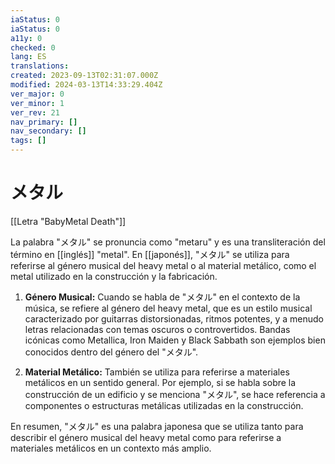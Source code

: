 ```yaml
---
iaStatus: 0
iaStatus: 0
a11y: 0
checked: 0
lang: ES
translations: 
created: 2023-09-13T02:31:07.000Z
modified: 2024-03-13T14:33:29.404Z
ver_major: 0
ver_minor: 1
ver_rev: 21
nav_primary: []
nav_secondary: []
tags: []
---
```

# メタル

[[Letra "BabyMetal Death"]]

La palabra "メタル" se pronuncia como "metaru" y es una transliteración del término en [[inglés]] "metal". En [[japonés]], "メタル" se utiliza para referirse al género musical del heavy metal o al material metálico, como el metal utilizado en la construcción y la fabricación.

1. **Género Musical:** Cuando se habla de "メタル" en el contexto de la música, se refiere al género del heavy metal, que es un estilo musical caracterizado por guitarras distorsionadas, ritmos potentes, y a menudo letras relacionadas con temas oscuros o controvertidos. Bandas icónicas como Metallica, Iron Maiden y Black Sabbath son ejemplos bien conocidos dentro del género del "メタル".
    
2. **Material Metálico:** También se utiliza para referirse a materiales metálicos en un sentido general. Por ejemplo, si se habla sobre la construcción de un edificio y se menciona "メタル", se hace referencia a componentes o estructuras metálicas utilizadas en la construcción.
    

En resumen, "メタル" es una palabra japonesa que se utiliza tanto para describir el género musical del heavy metal como para referirse a materiales metálicos en un contexto más amplio.